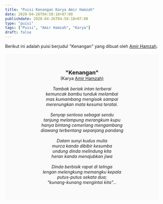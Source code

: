 ```yaml
---
title: "Puisi Kenangan Karya Amir Hamzah"
date: 2020-04-26T04:58:18+07:00
publishdate: 2020-04-26T04:58:18+07:00
type: "puisi"
tags: ["Puisi", "Amir Hamzah", "Karya"]
draft: false
---
```


<div dir="ltr" style="text-align: left;" trbidi="on"><div style="text-align: justify;">Berikut ini adalah puisi berjudul "Kenangan" yang dibuat oleh <a href="http://ensiklopedia.kemdikbud.go.id/sastra/artikel/Amir_Hamzah" target="_blank">Amir Hamzah</a>. </div><br /><div style="background: #FAFAFA; font-size: 14px; height: auto; margin: 0 auto; padding: 50px; text-align: center; width: auto;"><span style="font-size: 18px;"><b>"Kenangan"</b></span><br />(Karya <a href="https://www.sekata.web.id/tags/amir-hamzah" target="_blank">Amir Hamzah)</a> <br /><br /><i>Tambak beriak intan terberai<br />
kemuncak bambu tunduk melambai<br />
mas kumambang mengisak sampai<br />
merenungkan mata kesuma teratai.<br />
<br />
Senyap sentosa sebagai sendu<br />
tanjung melampung merangkum kupu<br />
hanya bintang cemerlang mengambang<br />
diawang terbentang sepanjang pandang<br />
<br />
Dalam sunyi kudus mulia<br />
murca kanda dibibir kesumba<br />
undung dinda melindung kita<br />
heran kanda menajubkan jiwa<br />
<br />
Dinda berbisik rapat di telinga<br />
lengan melengkung memangku kepala<br />
putus-putus sekata dua;<br />
"kunang-kunang mengintai kita"...</i></div></div>
